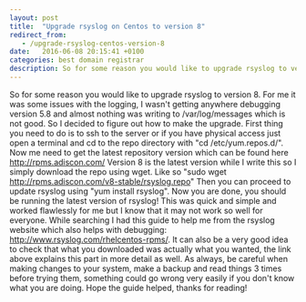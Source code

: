 ```yaml
---
layout: post
title:  "Upgrade rsyslog on Centos to version 8"
redirect_from:
   - /upgrade-rsyslog-centos-version-8
date:   2016-06-08 20:15:41 +0100
categories: best domain registrar
description: So for some reason you would like to upgrade rsyslog to version 8. For me it was some issues with the logging, I wasn't getting anywhere debugging ver...
---
```


So for some reason you would like to upgrade rsyslog to version 8. For me it was some issues with the logging, I wasn't getting anywhere debugging version 5.8 and almost nothing was writing to /var/log/messages which is not good. So I decided to figure out how to make the upgrade. First thing you need to do is to ssh to the server or if you have physical access just open a terminal and cd to the repo directory with "cd /etc/yum.repos.d/". Now me need to get the latest repository version which can be found here <http://rpms.adiscon.com/> Version 8 is the latest version while I write this so I simply download the repo using wget. Like so "sudo wget http://rpms.adiscon.com/v8-stable/rsyslog.repo" Then you can proceed to update rsyslog using "yum install rsyslog". Now you are done, you should be running the latest version of rsyslog! This was quick and simple and worked flawlessly for me but I know that it may not work so well for everyone. While searching I had this guide to help me from the rsyslog website which also helps with debugging: <http://www.rsyslog.com/rhelcentos-rpms/>. It can also be a very good idea to check that what you downloaded was actually what you wanted, the link above explains this part in more detail as well. As always, be careful when making changes to your system, make a backup and read things 3 times before trying them, something could go wrong very easily if you don't know what you are doing. Hope the guide helped, thanks for reading!